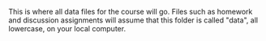 This is where all data files for the course will go. Files such as homework and discussion assignments will assume that this folder is called "data", all lowercase, on your local computer.
